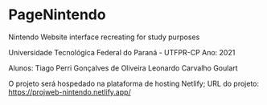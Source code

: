 # PageNintendo
Nintendo Website interface recreating for study purposes

Universidade Tecnológica Federal do Paraná - UTFPR-CP
Ano: 2021

Alunos:
Tiago Perri Gonçalves de Oliveira
Leonardo Carvalho Goulart

O projeto será hospedado na plataforma de hosting Netlify;
URL do projeto: https://projweb-nintendo.netlify.app/
